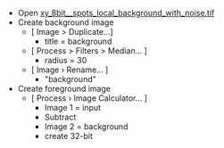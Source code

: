 - Open [xy_8bit__spots_local_background_with_noise.tif](https://github.com/NEUBIAS/training-resources/raw/master/image_data/xy_8bit__spots_local_background_with_noise.tif)
- Create background image
  - [ Image > Duplicate...] 
    - title = background
  - [ Process > Filters > Median... ] 
    - radius = 30
  - [ Image › Rename... ] 
    - "background"
- Create foreground image
  - [ Process › Image Calculator... ]
    - Image 1 = input
    - Subtract
    - Image 2 = background
    - create 32-bit
